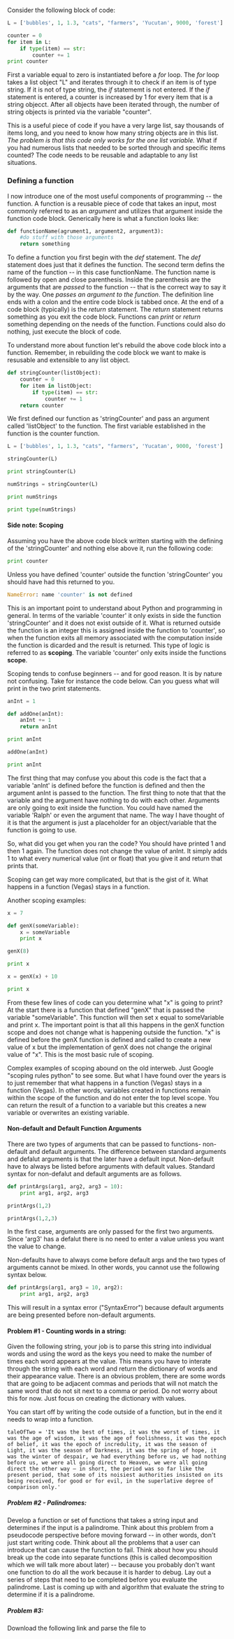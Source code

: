 Consider the following block of code:

```python
L = ['bubbles', 1, 1.3, "cats", "farmers", 'Yucutan', 9000, 'forest']

counter = 0
for item in L:
    if type(item) == str:
        counter += 1
print counter
```
First a variable equal to zero is instantiated before a _for_ loop.  The _for_ loop takes a list object "L" and iterates through it to check if an item is of type string.  If it is not of type string, the _if_ statememt is not entered.  If the _if_ statement is entered, a counter is increased by 1 for every item that is a string objecct.  After all objects have been iterated through, the number of string objects is printed via the variable "counter".  

This is a useful piece of code if you have a very large list, say thousands of items long, and you need to know how many string objects are in this list.  _The problem is that this code only works for the one list variable._  What if you had numerous lists that needed to be sorted through and specific items counted?  The code needs to be reusable and adaptable to any list situations.

### Defining a function

I now introduce one of the most useful components of programming -- the function.  A function is a reusable piece of code that takes an input, most commonly referred to as an _argument_ and utilizes that argument inside the function code block.  Generically here is what a function looks like:

```python
def functionName(agrument1, argument2, argument3):
	#do stuff with those arguments
	return something
```
To define a function you first begin with the _def_ statement.  The _def_ statement does just that it defines the function.  The second term defins the name of the function -- in this case functionName.  The function name is followed by open and close parenthesis.  Inside the parenthesis are the arguments that are _passed_ to the function -- that is the correct way to say it by the way.  One _passes an argument to the function_.  The definition line ends with a colon and the entire code block is tabbed once. At the end of a code block (typically) is the _return_ statement.  The _return_ statement returns something as you exit the code block.  Functions can _print_ or _return_ something depending on the needs of the function.  Functions could also do nothing, just execute the block of code. 

To understand more about function let's rebuild the above code block into a function.  Remember, in rebuilding the code block we want to make is resusable and extensible to any list object.

```python
def stringCounter(listObject):
	counter = 0
	for item in listObject:
	    if type(item) == str:
	        counter += 1
	return counter
```
We first defined our function as 'stringCounter' and pass an argument called 'listObject' to the function.  The first variable established in the function is the counter function.  

```python
L = ['bubbles', 1, 1.3, "cats", "farmers", 'Yucatan', 9000, 'forest']

stringCounter(L)
```

```python
print stringCounter(L)

numStrings = stringCounter(L)

print numStrings

print type(numStrings)
```


#### Side note:  Scoping

Assuming you have the above code block written starting with the defining of the 'stringCounter' and nothing else above it, run the following code:

```python 
print counter
```
Unless you have defined 'counter' outside the function 'stringCounter' you should have had this returned to you.

```python
NameError: name 'counter' is not defined
```
This is an important point to understand about Python and programming in general.  In terms of the variable 'counter' it only exists in side the function 'stringCounter' and it does not exist outside of it.  What is returned outside the function is an integer this is assigned inside the function to 'counter', so when the function exits all memory associated with the computation inside the function is dicarded and the result is returned.  This type of logic is referred to as __scoping__.  The variable 'counter' only exits inside the functions __scope__. 

Scoping tends to confuse beginners -- and for good reason.  It is by nature not confusing.  Take for instance the code below.  Can you guess what will print in the two print statements.

```python
anInt = 1

def addOne(anInt):
	anInt += 1
	return anInt 

print anInt

addOne(anInt)

print anInt
```
The first thing that may confuse you about this code is the fact that a variable 'anInt' is defined before the function is defined and then the argument anInt is passed to the function.  The first thing to note that that the variable and the argument have nothing to do with each other.  Arguments are only going to exit inside the function.  You could have named the variable 'Ralph' or even the argument that name.  The way I have thought of it is that the argument is just a placeholder for an object/variable that the function is going to use.

So, what did you get when you ran the code?  You should have printed 1 and then 1 again.  The function does not change the value of anInt.  It simply adds 1 to what every numerical value (int or float) that you give it and return that prints that.  

Scoping can get way more complicated, but that is the gist of it.  What happens in a function (Vegas) stays in a function. 

Another scoping examples:

```python
x = 7

def genX(someVariable):
	x = someVariable
	print x

genX(8)

print x

x = genX(x) + 10

print x
```
From these few lines of code can you determine what "x" is going to print?  At the start there is a function that defined "genX" that is passed the variable "someVariable".  This function will then set x equal to someVariable and print x. The important point is that all this happens in the genX function scope and does not change what is happening outside the function.  "x" is defined before the genX function is defined and called to create a new value of x but the implementation of genX does not change the original value of "x".  This is the most basic rule of scoping.   

Complex examples of scoping abound on the old interweb.  Just Google "scoping rules python" to see some.  But what I have found over the years is to just remember that what happens in a function (Vegas) stays in a function (Vegas).  In other words, variables created in functions remain within the scope of the function and do not enter the top level scope.  You can return the result of a function to a variable but this creates a new variable or overwrites an existing variable. 

#### Non-default and Default Function Arguments

There are two types of arguments that can be passed to functions- non-default and default arguments.   The difference between standard arguments and defalut arguments is that the later have a default input.  Non-default have to always be listed before arguments with default values.  Standard syntax for non-defalut and default arguments are as follows.

```python
def printArgs(arg1, arg2, arg3 = 10):
	print arg1, arg2, arg3

printArgs(1,2)

printArgs(1,2,3)
```

In the first case, arguments are only passed for the first two arguments.  Since 'arg3' has a defalut there is no need to enter a value unless you want the value to change.  

Non-defaults have to always come before default args and the two types of arguments cannot be mixed.  In other words, you cannot use the following syntax below.  

```python
def printArgs(arg1, arg3 = 10, arg2):
	print arg1, arg2, arg3
```
This will result in a syntax error ("SyntaxError") because default arguments are being presented before non-default arguments.  

#### Problem #1 - Counting words in a string:

Given the following string, your job is to parse this string into individual words and using the word as the keys you need to make the number of times each word appears at the value.  This means you have to interate through the string with each word and return the dictionary of words and their appearance value.  There is an obvious problem, there are some words that are going to be adjacent commas and periods that will not match the same word that do not sit next to a comma or period.  Do not worry about this for now.  Just focus on creating the dictionary with values.  

You can start off by writing the code outside of a function, but in the end it needs to wrap into a function.  
```
taleOfTwo = 'It was the best of times, it was the worst of times, it was the age of wisdom, it was the age of foolishness, it was the epoch of belief, it was the epoch of incredulity, it was the season of Light, it was the season of Darkness, it was the spring of hope, it was the winter of despair, we had everything before us, we had nothing before us, we were all going direct to Heaven, we were all going direct the other way – in short, the period was so far like the present period, that some of its noisiest authorities insisted on its being received, for good or for evil, in the superlative degree of comparison only.'
```
##### Problem #2 - Palindromes:

Develop a function or set of functions that takes a string input and determines if the input is a palindrome.  Think about this problem from a pseudocode perspective before moving forward -- in other words, don't just start writing code.  Think about all the problems that a user can introduce that can cause the function to fail.  Think about how you should break up the code into separate functions (this is called decomposition which we will talk more about later) -- because you probably don't want one function to do all the work because it is harder to debug.  Lay out a series of steps that need to be completed before you evaluate the palindrome.  Last is coming up with and algorithm that evaluate the string to determine if it is a palindrome.  


##### Problem #3:

Download the following link and parse the file to 